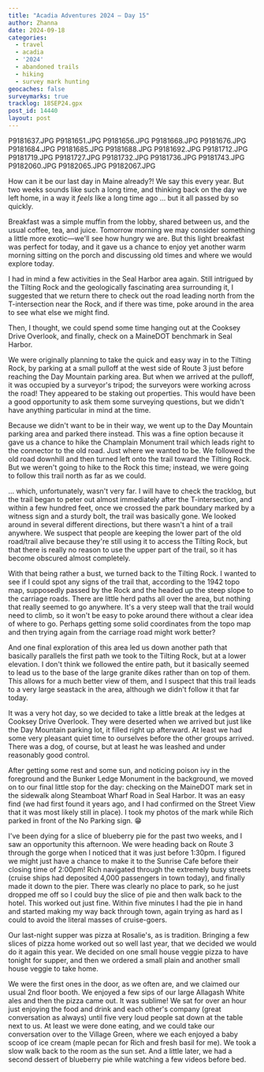 ```yaml
---
title: "Acadia Adventures 2024 – Day 15"
author: Zhanna
date: 2024-09-18
categories: 
  - travel
  - acadia
  - '2024'
  - abandoned trails
  - hiking
  - survey mark hunting
geocaches: false
surveymarks: true
tracklog: 18SEP24.gpx
post_id: 14440
layout: post
---
```


P9181637.JPG
P9181651.JPG
P9181656.JPG
P9181668.JPG
P9181676.JPG
P9181684.JPG
P9181685.JPG
P9181688.JPG
P9181692.JPG
P9181712.JPG
P9181719.JPG
P9181727.JPG
P9181732.JPG
P9181736.JPG
P9181743.JPG
P9182060.JPG
P9182065.JPG
P9182067.JPG

How can it be our last day in Maine already?! We say this every year. But two weeks sounds like such a long time, and thinking back on the day we left home, in a way it _feels_ like a long time ago ... but it all passed by so quickly.

Breakfast was a simple muffin from the lobby, shared between us, and the usual coffee, tea, and juice. Tomorrow morning we may consider something a little more exotic—we'll see how hungry we are. But this light breakfast was perfect for today, and it gave us a chance to enjoy yet another warm morning sitting on the porch and discussing old times and where we would explore today.

I had in mind a few activities in the Seal Harbor area again. Still intrigued by the Tilting Rock and the geologically fascinating area surrounding it, I suggested that we return there to check out the road leading north from the T-intersection near the Rock, and if there was time, poke around in the area to see what else we might find.

Then, I thought, we could spend some time hanging out at the Cooksey Drive Overlook, and finally, check on a MaineDOT benchmark in Seal Harbor.

We were originally planning to take the quick and easy way in to the Tilting Rock, by parking at a small pulloff at the west side of Route 3 just before reaching the Day Mountain parking area. But when we arrived at the pulloff, it was occupied by a surveyor's tripod; the surveyors were working across the road! They appeared to be staking out properties. This would have been a good opportunity to ask them some surveying questions, but we didn't have anything particular in mind at the time.

Because we didn't want to be in their way, we went up to the Day Mountain parking area and parked there instead. This was a fine option because it gave us a chance to hike the Champlain Monument trail which leads right to the connector to the old road. Just where we wanted to be. We followed the old road downhill and then turned left onto the trail toward the Tilting Rock. But we weren't going to hike to the Rock this time; instead, we were going to follow this trail north as far as we could.

... which, unfortunately, wasn't very far. I will have to check the tracklog, but the trail began to peter out almost immediately after the T-intersection, and within a few hundred feet, once we crossed the park boundary marked by a witness sign and a sturdy bolt, the trail was basically gone. We looked around in several different directions, but there wasn't a hint of a trail anywhere. We suspect that people are keeping the lower part of the old road/trail alive because they're still using it to access the Tilting Rock, but that there is really no reason to use the upper part of the trail, so it has become obscured almost completely.

With that being rather a bust, we turned back to the Tilting Rock. I wanted to see if I could spot any signs of the trail that, according to the 1942 topo map, supposedly passed by the Rock and the headed up the steep slope to the carriage roads. There are little herd paths all over the area, but nothing that really seemed to go anywhere. It's a very steep wall that the trail would need to climb, so it won't be easy to poke around there without a clear idea of where to go. Perhaps getting some solid coordinates from the topo map and then trying again from the carriage road might work better?

And one final exploration of this area led us down another path that basically parallels the first path we took to the Tilting Rock, but at a lower elevation. I don't think we followed the entire path, but it basically seemed to lead us to the base of the large granite dikes rather than on top of them. This allows for a much better view of them, and I suspect that this trail leads to a very large seastack in the area, although we didn't follow it that far today.

It was a very hot day, so we decided to take a little break at the ledges at Cooksey Drive Overlook. They were deserted when we arrived but just like the Day Mountain parking lot, it filled right up afterward. At least we had some very pleasant quiet time to ourselves before the other groups arrived. There was a dog, of course, but at least he was leashed and under reasonably good control.

After getting some rest and some sun, and noticing poison ivy in the foreground and the Bunker Ledge Monument in the background, we moved on to our final little stop for the day: checking on the MaineDOT mark set in the sidewalk along Steamboat Wharf Road in Seal Harbor. It was an easy find (we had first found it years ago, and I had confirmed on the Street View that it was most likely still in place). I took my photos of the mark while Rich parked in front of the No Parking sign. :grin:

I've been dying for a slice of blueberry pie for the past two weeks, and I saw an opportunity this afternoon. We were heading back on Route 3 through the gorge when I noticed that it was just before 1:30pm. I figured we might just have a chance to make it to the Sunrise Cafe before their closing time of 2:00pm! Rich navigated through the extremely busy streets (cruise ships had deposited 4,000 passengers in town today), and finally made it down to the pier. There was clearly no place to park, so he just dropped me off so I could buy the slice of pie and then walk back to the hotel. This worked out just fine. Within five minutes I had the pie in hand and started making my way back through town, again trying as hard as I could to avoid the literal masses of cruise-goers.

Our last-night supper was pizza at Rosalie's, as is tradition. Bringing a few slices of pizza home worked out so well last year, that we decided we would do it again this year. We decided on one small house veggie pizza to have tonight for supper, and then we ordered a small plain and another small house veggie to take home. 

We were the first ones in the door, as we often are, and we claimed our usual 2nd floor booth. We enjoyed a few sips of our large Allagash White ales and then the pizza came out. It was sublime! We sat for over an hour just enjoying the food and drink and each other's company (great conversation as always) until five very loud people sat down at the table next to us. At least we were done eating, and we could take our conversation over to the Village Green, where we each enjoyed a baby scoop of ice cream (maple pecan for Rich and fresh basil for me). We took a slow walk back to the room as the sun set. And a little later, we had a second dessert of blueberry pie while watching a few videos before bed.